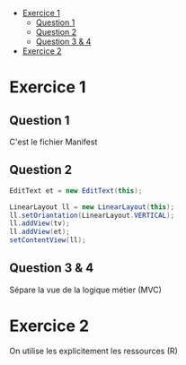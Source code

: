 - [Exercice 1](#exercice-1)
  - [Question 1](#question-1)
  - [Question 2](#question-2)
  - [Question 3 & 4](#question-3--4)
- [Exercice 2](#exercice-2)

# Exercice 1
## Question 1
C'est le fichier Manifest
## Question 2
```Java
EditText et = new EditText(this);

LinearLayout ll = new LinearLayout(this);
ll.setOriantation(LinearLayout.VERTICAL);
ll.addView(tv);
ll.addView(et);
setContentView(ll);
```
## Question 3 & 4
Sépare la vue de la logique métier (MVC)

# Exercice 2
On utilise les explicitement les ressources (R)